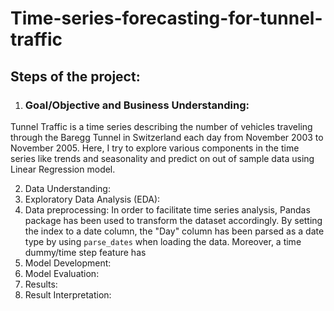 # Time-series-forecasting-for-tunnel-traffic

## Steps of the project:
1. ### Goal/Objective and Business Understanding:
Tunnel Traffic is a time series describing the number of vehicles traveling through the Baregg Tunnel in Switzerland each day from November 2003 to November 2005. Here, I try to explore various components in the time series like trends and seasonality and predict on out of sample data using Linear Regression model.

2. Data Understanding: 
3. Exploratory Data Analysis (EDA): 
4. Data preprocessing: In order to facilitate time series analysis, Pandas package has been used to transform the dataset accordingly. By setting the index to a date
column, the "Day" column has been parsed as a date type by using `parse_dates` when loading the data. Moreover, a time dummy/time step feature has
5. Model Development: 
6. Model Evaluation: 
7. Results:
8. Result Interpretation:
